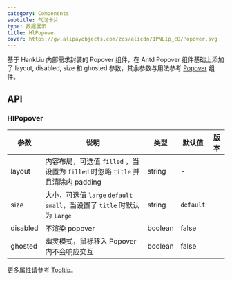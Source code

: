 ```yaml
---
category: Components
subtitle: 气泡卡片
type: 数据展示
title: HlPopover
cover: https://gw.alipayobjects.com/zos/alicdn/1PNL1p_cO/Popover.svg
---
```


基于 HankLiu 内部需求封装的 Popover 组件，在 Antd Popover 组件基础上添加了 layout, disabled, size 和 ghosted 参数，其余参数与用法参考 [Popover](/components/popover/) 组件。

## API

### HlPopover

| 参数 | 说明 | 类型 | 默认值 | 版本 |
| --- | --- | --- | --- | --- |
| layout | 内容布局，可选值 `filled` ，当设置为 `filled` 时忽略 `title` 并且清除内 padding| string | - |  |
| size | 大小，可选值 `large` `default` `small`，当设置了 `title` 时默认为 `large`| string | `default` |  |
| disabled | 不渲染 popover | boolean | false |  |
| ghosted | 幽灵模式，鼠标移入 Popover 内不会响应交互 | boolean | false |  |

更多属性请参考 [Tooltip](/components/tooltip/#API)。
